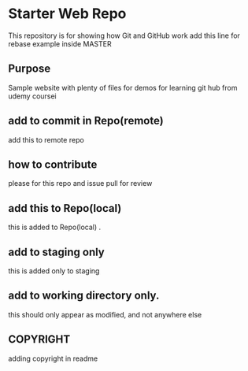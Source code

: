 # Starter Web Repo

This repository is for showing how Git and GitHub work
add this line for rebase example inside MASTER
## Purpose

Sample website with plenty of files for demos
for learning git hub from udemy coursei

## add to commit in Repo(remote) 

add this to remote repo

## how to contribute
please for this repo  and issue pull for review

## add this to Repo(local) 
this is added to Repo(local) .

## add to staging only
this is added only to staging 

## add to working directory only. 
this should only appear as modified, and not  anywhere else

## COPYRIGHT
adding copyright in readme

